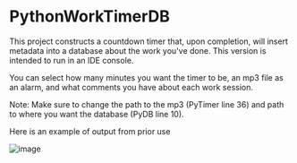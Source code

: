 # PythonWorkTimerDB

This project constructs a countdown timer that, upon completion, will insert metadata into a database about the work you've done. This version is intended to run in an IDE console.

You can select how many minutes you want the timer to be, an mp3 file as an alarm, and what comments you have about each work session.

Note:
Make sure to change the path to the mp3 (PyTimer line 36) and path to where you want the database (PyDB line 10). 





Here is an example of output from prior use


![image](https://user-images.githubusercontent.com/55502725/137532908-009ee5ac-061d-4442-abb9-587dbf7f02d4.png)
